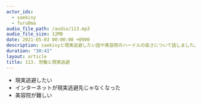 ```yaml
---
actor_ids:
  - saekisy
  - furu8ma
audio_file_path: /audio/113.mp3
audio_file_size: 12MB
date: 2021-05-03 00:00:00 +0900
description: saekisyと現実逃避したい話や美容院のハードルの高さについて話しました。
duration: "30:41"
layout: article
title: 113. 労働と現実逃避
---
```


- 現実逃避したい
- インターネットが現実逃避先じゃなくなった
- 美容院が難しい

